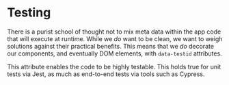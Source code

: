 # Testing

There is a purist school of thought not to mix meta data within the app code that will execute at runtime. While we _do_ want to be clean, we want to weigh solutions against their practical benefits. This means that we _do_ decorate our components, and eventually DOM elements, with `data-testid` attributes.

This attribute enables the code to be highly testable. This holds true for unit tests via Jest, as much as end-to-end tests via tools such as Cypress.
